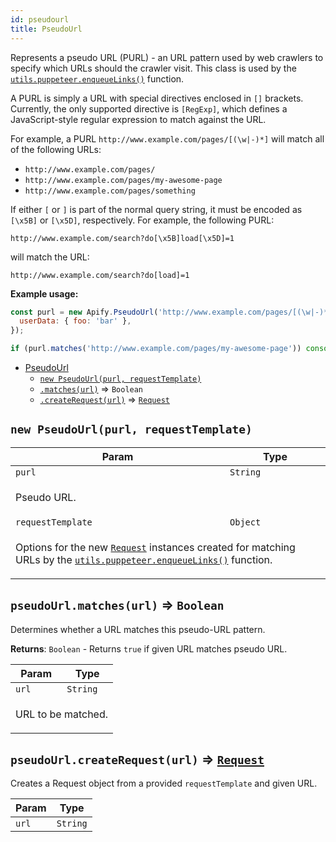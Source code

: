 ```yaml
---
id: pseudourl
title: PseudoUrl
---
```

<a name="PseudoUrl"></a>

Represents a pseudo URL (PURL) - an URL pattern used by web crawlers
to specify which URLs should the crawler visit.
This class is used by the [`utils.puppeteer.enqueueLinks()`](puppeteer#puppeteer.enqueueLinks) function.

A PURL is simply a URL with special directives enclosed in `[]` brackets.
Currently, the only supported directive is `[RegExp]`,
which defines a JavaScript-style regular expression to match against the URL.

For example, a PURL `http://www.example.com/pages/[(\w|-)*]` will match all of the following URLs:

<ul>
    <li><code>http://www.example.com/pages/</code></li>
    <li><code>http://www.example.com/pages/my-awesome-page</code></li>
    <li><code>http://www.example.com/pages/something</code></li>
</ul>

If either `[` or `]` is part of the normal query string, it must be encoded as `[\x5B]` or `[\x5D]`,
respectively. For example, the following PURL:
```http
http://www.example.com/search?do[\x5B]load[\x5D]=1
```
will match the URL:
```http
http://www.example.com/search?do[load]=1
```

**Example usage:**

```javascript
const purl = new Apify.PseudoUrl('http://www.example.com/pages/[(\w|-)*]', {
  userData: { foo: 'bar' },
});

if (purl.matches('http://www.example.com/pages/my-awesome-page')) console.log('Match!');
```


* [PseudoUrl](pseudourl)
    * [`new PseudoUrl(purl, requestTemplate)`](#new_PseudoUrl_new)
    * [`.matches(url)`](#PseudoUrl+matches) ⇒ <code>Boolean</code>
    * [`.createRequest(url)`](#PseudoUrl+createRequest) ⇒ [<code>Request</code>](request)

<a name="new_PseudoUrl_new"></a>

## `new PseudoUrl(purl, requestTemplate)`
<table>
<thead>
<tr>
<th>Param</th><th>Type</th>
</tr>
</thead>
<tbody>
<tr>
<td><code>purl</code></td><td><code>String</code></td>
</tr>
<tr>
<td colspan="3"><p>Pseudo URL.</p>
</td></tr><tr>
<td><code>requestTemplate</code></td><td><code>Object</code></td>
</tr>
<tr>
<td colspan="3"><p>Options for the new <a href="request"><code>Request</code></a> instances created for matching URLs
  by the <a href="puppeteer#puppeteer.enqueueLinks"><code>utils.puppeteer.enqueueLinks()</code></a> function.</p>
</td></tr></tbody>
</table>
<a name="PseudoUrl+matches"></a>

## `pseudoUrl.matches(url)` ⇒ <code>Boolean</code>
Determines whether a URL matches this pseudo-URL pattern.

**Returns**: <code>Boolean</code> - Returns `true` if given URL matches pseudo URL.  
<table>
<thead>
<tr>
<th>Param</th><th>Type</th>
</tr>
</thead>
<tbody>
<tr>
<td><code>url</code></td><td><code>String</code></td>
</tr>
<tr>
<td colspan="3"><p>URL to be matched.</p>
</td></tr></tbody>
</table>
<a name="PseudoUrl+createRequest"></a>

## `pseudoUrl.createRequest(url)` ⇒ [<code>Request</code>](request)
Creates a Request object from a provided `requestTemplate` and given URL.

<table>
<thead>
<tr>
<th>Param</th><th>Type</th>
</tr>
</thead>
<tbody>
<tr>
<td><code>url</code></td><td><code>String</code></td>
</tr>
<tr>
</tr></tbody>
</table>
